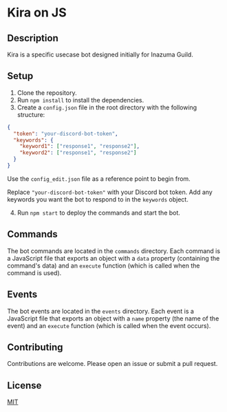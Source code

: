 # Kira on JS

## Description

Kira is a specific usecase bot designed initially for Inazuma Guild.

## Setup

1. Clone the repository.
2. Run `npm install` to install the dependencies.
3. Create a `config.json` file in the root directory with the following structure:

```json
{
  "token": "your-discord-bot-token",
  "keywords": {
    "keyword1": ["response1", "response2"],
    "keyword2": ["response1", "response2"]
  }
}
```

Use the `config_edit.json` file as a reference point to begin from.

Replace `"your-discord-bot-token"` with your Discord bot token. Add any keywords you want the bot to respond to in the `keywords` object.

4. Run `npm start` to deploy the commands and start the bot.

## Commands

The bot commands are located in the `commands` directory. Each command is a JavaScript file that exports an object with a `data` property (containing the command's data) and an `execute` function (which is called when the command is used).

## Events

The bot events are located in the `events` directory. Each event is a JavaScript file that exports an object with a `name` property (the name of the event) and an `execute` function (which is called when the event occurs).

## Contributing

Contributions are welcome. Please open an issue or submit a pull request.

## License

[MIT](https://choosealicense.com/licenses/mit/)
